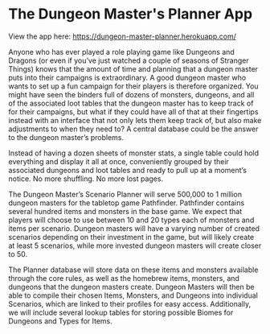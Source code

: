 # The Dungeon Master's Planner App

View the app here: https://dungeon-master-planner.herokuapp.com/

Anyone who has ever played a role playing game like Dungeons and Dragons (or even if you’ve just watched a couple of seasons of Stranger Things) knows that the amount of time and planning that a dungeon master puts into their campaigns is extraordinary. A good dungeon master who wants to set up a fun campaign for their players is therefore organized. You might have seen the binders full of dozens of monsters, dungeons, and all of the associated loot tables that the dungeon master has to keep track of for their campaigns, but what if they could have all of that at their fingertips instead with an interface that not only lets them keep track of, but also make adjustments to when they need to? A central database could be the answer to the dungeon master’s problems.

Instead of having a dozen sheets of monster stats, a single table could hold everything and display it all at once, conveniently grouped by their associated dungeons and loot tables and ready to pull up at a moment’s notice. No more shuffling. No more lost pages.

The Dungeon Master’s Scenario Planner will serve 500,000 to 1 million dungeon masters for the tabletop game Pathfinder. Pathfinder contains several hundred items and monsters in the base game. We expect that players will choose to use between 10 and 20 types each of monsters and items per scenario. Dungeon masters will have a varying number of created scenarios depending on their investment in the game, but will likely create at least 5 scenarios, while more invested dungeon masters will create closer to 50.

The Planner database will store data on these items and monsters available through the core rules, as well as the homebrew items, monsters, and dungeons that the dungeon masters create. Dungeon Masters will then be able to compile their chosen Items, Monsters, and Dungeons into individual Scenarios, which are linked to their profiles for easy access. Additionally, we will include several lookup tables for storing possible Biomes for Dungeons and Types for Items.

